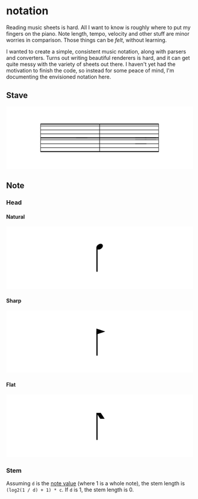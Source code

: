 # notation

Reading music sheets is hard. All I want to know is roughly where to put my fingers on the piano. Note length, tempo, velocity and other stuff are minor worries in comparison. Those things can be _felt_, without learning.

I wanted to create a simple, consistent music notation, along with parsers and converters. Turns out writing beautiful renderers is hard, and it can get quite messy with the variety of sheets out there. I haven't yet had the motivation to finish the code, so instead for some peace of mind, I'm documenting the envisioned notation here.

## Stave

![](stave.svg)

## Note

### Head

#### Natural

![](natural.svg)

#### Sharp

![](sharp.svg)

#### Flat

![](flat.svg)

### Stem

Assuming `d` is the [note value](https://en.wikipedia.org/wiki/Note_value) (where 1 is a whole note), the stem length is `(log2(1 / d) + 1) * c`. If `d` is 1, the stem length is 0.
